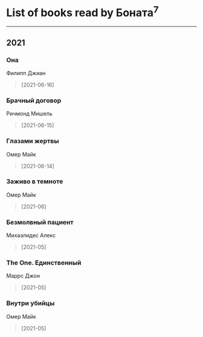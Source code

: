 # List of books read by Боната<sup>7</sup>
---

## 2021

### Она
Филипп Джиан
> [2021-06-16] 


### Брачный договор
Ричмонд Мишель
> [2021-06-15] 


### Глазами жертвы
Омер Майк
> [2021-06-14] 


### Заживо в темноте
Омер Майк
> [2021-06] 


### Безмолвный пациент
Михаэлидес Алекс
> [2021-05] 


### The One. Единственный
Маррс Джон
> [2021-05] 


### Внутри убийцы
Омер Майк
> [2021-05] 



